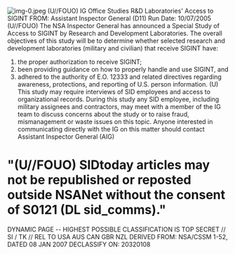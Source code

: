 ![img-0.jpeg](img-0.jpeg)
(U//FOUO) IG Office Studies R\&D Laboratories' Access to SIGINT
FROM:
Assistant Inspector General (D11)
Run Date: 10/07/2005
(U//FOUO) The NSA Inspector General has announced a Special Study of Access to SIGINT by Research and Development Laboratories. The overall objectives of this study will be to determine whether selected research and development laboratories (military and civilian) that receive SIGINT have:

1. the proper authorization to receive SIGINT;
2. been providing guidance on how to properly handle and use SIGINT, and
3. adhered to the authority of E.O. 12333 and related directives regarding awareness, protections, and reporting of U.S. person information.
(U) This study may require interviews of SID employees and access to organizational records. During this study any SID employee, including military assignees and contractors, may meet with a member of the IG team to discuss concerns about the study or to raise fraud, mismanagement or waste issues on this topic. Anyone interested in communicating directly with the IG on this matter should contact Assistant Inspector General (AIG)

# "(U//FOUO) SIDtoday articles may not be republished or reposted outside NSANet without the consent of S0121 (DL sid_comms)." 

DYNAMIC PAGE -- HIGHEST POSSIBLE CLASSIFICATION IS TOP SECRET // SI / TK // REL TO USA AUS CAN GBR NZL DERIVED FROM: NSA/CSSM 1-52, DATED 08 JAN 2007 DECLASSIFY ON: 20320108
